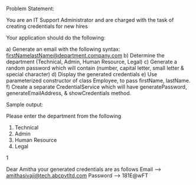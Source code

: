 Problem Statement:

You are an IT Support Administrator and are charged with the task of creating credentials for new hires

Your application should do the following:

a)	Generate an email with the following syntax: firstNamelastName@department.company.com
b)	Determine the department (Technical, Admin, Human Resource, Legal)
c)	Generate a random password which will contain (number, capital letter, small letter & special character)
d)	Display the generated credentials
e)	Use parameterized constructor of class Employee, to pass firstName, lastName.
f)	Create a separate CredentialService which will have generatePassword, generateEmailAddress, & showCredentials method.

Sample output:

Please enter the department from the following
1. Technical
2. Admin
3. Human Resource
4. Legal

1

Dear Amitha your generated credentials are as follows
Email -->  amithasivaji@tech.abcpvtltd.com
Password --> 181E@wFT

